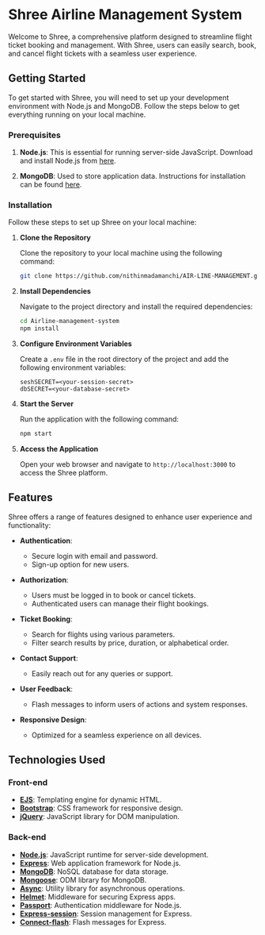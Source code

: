 

# Shree Airline Management System

Welcome to Shree, a comprehensive platform designed to streamline flight ticket booking and management. With Shree, users can easily search, book, and cancel flight tickets with a seamless user experience.

## Getting Started

To get started with Shree, you will need to set up your development environment with Node.js and MongoDB. Follow the steps below to get everything running on your local machine.

### Prerequisites

1. **Node.js**: This is essential for running server-side JavaScript. Download and install Node.js from [here](https://nodejs.org/en/download/).

2. **MongoDB**: Used to store application data. Instructions for installation can be found [here](https://docs.mongodb.com/manual/installation/).

### Installation

Follow these steps to set up Shree on your local machine:

1. **Clone the Repository**

   Clone the repository to your local machine using the following command:

   ```bash
   git clone https://github.com/nithinmadamanchi/AIR-LINE-MANAGEMENT.git
   ```

2. **Install Dependencies**

   Navigate to the project directory and install the required dependencies:

   ```bash
   cd Airline-management-system
   npm install
   ```

3. **Configure Environment Variables**

   Create a `.env` file in the root directory of the project and add the following environment variables:

   ```env
   seshSECRET=<your-session-secret>
   dbSECRET=<your-database-secret>
   ```

4. **Start the Server**

   Run the application with the following command:

   ```bash
   npm start
   ```

5. **Access the Application**

   Open your web browser and navigate to `http://localhost:3000` to access the Shree platform.

## Features

Shree offers a range of features designed to enhance user experience and functionality:

- **Authentication**:
  - Secure login with email and password.
  - Sign-up option for new users.

- **Authorization**:
  - Users must be logged in to book or cancel tickets.
  - Authenticated users can manage their flight bookings.

- **Ticket Booking**:
  - Search for flights using various parameters.
  - Filter search results by price, duration, or alphabetical order.

- **Contact Support**:
  - Easily reach out for any queries or support.

- **User Feedback**:
  - Flash messages to inform users of actions and system responses.

- **Responsive Design**:
  - Optimized for a seamless experience on all devices.

## Technologies Used

### Front-end

- **[EJS](http://ejs.co/)**: Templating engine for dynamic HTML.
- **[Bootstrap](https://getbootstrap.com/)**: CSS framework for responsive design.
- **[jQuery](https://jquery.com/)**: JavaScript library for DOM manipulation.

### Back-end

- **[Node.js](https://nodejs.org/en/)**: JavaScript runtime for server-side development.
- **[Express](https://expressjs.com/)**: Web application framework for Node.js.
- **[MongoDB](https://www.mongodb.com/)**: NoSQL database for data storage.
- **[Mongoose](http://mongoosejs.com/)**: ODM library for MongoDB.
- **[Async](http://caolan.github.io/async/)**: Utility library for asynchronous operations.
- **[Helmet](https://helmetjs.github.io/)**: Middleware for securing Express apps.
- **[Passport](http://www.passportjs.org/)**: Authentication middleware for Node.js.
- **[Express-session](https://github.com/expressjs/session#express-session)**: Session management for Express.
- **[Connect-flash](https://github.com/jaredhanson/connect-flash#connect-flash)**: Flash messages for Express.

